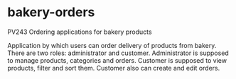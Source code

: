 # bakery-orders
PV243 Ordering applications for bakery products 

Application by which users can order delivery of products from bakery. There are two roles: administrator and customer.
Administrator is supposed to manage products, categories and orders.
Customer is supposed to view products, filter and sort them. Customer also can create and edit orders. 
